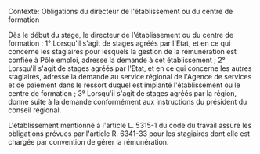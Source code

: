 Contexte: Obligations du directeur  de l'établissement ou du centre de formation

Dès le début du stage, le directeur de l'établissement ou du centre de formation : 1° Lorsqu'il s'agit de stages agréés par l'Etat, et en ce qui concerne les stagiaires pour lesquels la gestion de la rémunération est confiée à Pôle emploi, adresse la demande à cet établissement ; 2° Lorsqu'il s'agit de stages agréés par l'Etat, et en ce qui concerne les autres stagiaires, adresse la demande au service régional de l'Agence de services et de paiement dans le ressort duquel est implanté l'établissement ou le centre de formation ; 3° Lorsqu'il s'agit de stages agréés par la région, donne suite à la demande conformément aux instructions du président du conseil régional.

L'établissement mentionné à l'article L. 5315-1 du code du travail assure les obligations prévues par l'article R. 6341-33 pour les stagiaires dont elle est chargée par convention de gérer la rémunération.